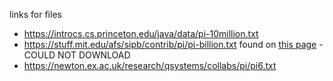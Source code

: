 links for files

- https://introcs.cs.princeton.edu/java/data/pi-10million.txt
- https://stuff.mit.edu/afs/sipb/contrib/pi/pi-billion.txt  found on [this page](https://stuff.mit.edu/afs/sipb/contrib/pi/) - COULD NOT DOWNLOAD
- https://newton.ex.ac.uk/research/qsystems/collabs/pi/pi6.txt
